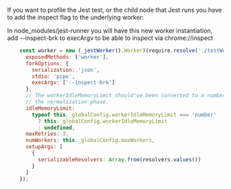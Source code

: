 

If you want to profile the Jest test, or the child node that Jest runs you have
to add the inspect flag to the underlying worker:

In node_modules/jest-runner you will have this new worker instantiation, add
--inspect-brk to execArgv to be able to inspect via chrome://inspect
```javascript
    const worker = new (_jestWorker().Worker)(require.resolve('./testWorker'), {
      exposedMethods: ['worker'],
      forkOptions: {
        serialization: 'json',
        stdio: 'pipe',
        execArgv: ['--inspect-brk']
      },
      // The workerIdleMemoryLimit should've been converted to a number during
      // the normalization phase.
      idleMemoryLimit:
        typeof this._globalConfig.workerIdleMemoryLimit === 'number'
          ? this._globalConfig.workerIdleMemoryLimit
          : undefined,
      maxRetries: 3,
      numWorkers: this._globalConfig.maxWorkers,
      setupArgs: [
        {
          serializableResolvers: Array.from(resolvers.values())
        }
      ]
    });
```
